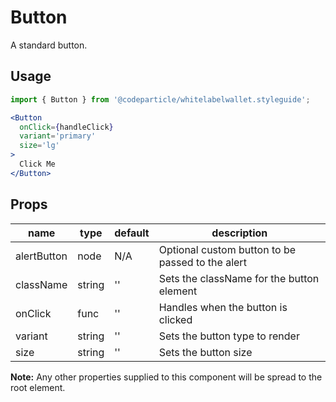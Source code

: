 # Button

A standard button.

## Usage

```jsx
import { Button } from '@codeparticle/whitelabelwallet.styleguide';

<Button
  onClick={handleClick}
  variant='primary'
  size='lg'
>
  Click Me
</Button>
```

## Props

| name | type | default | description |
| ---- | ---- | ------- | ----------- |
| alertButton | node | N/A | Optional custom button to be passed to the alert |
| className | string | '' | Sets the className for the button element |
| onClick | func | '' | Handles when the button is clicked |
| variant | string | '' | Sets the button type to render |
| size | string | '' | Sets the button size |

**Note:** Any other properties supplied to this component will be spread to the root element.
